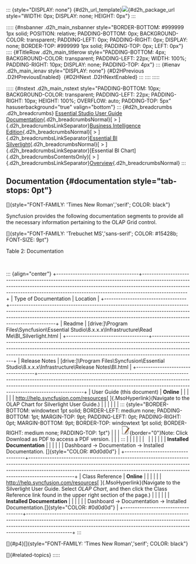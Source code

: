 ::: {style="DISPLAY: none"}
[](ms-xhelp:///?Id=d2h_url_template){#d2h_url_template}![](!package_url!){#d2h_package_url style="WIDTH: 0px; DISPLAY: none; HEIGHT: 0px"}
:::

::::: {#nsbanner .d2h_main_nsbanner style="BORDER-BOTTOM: #999999 1px solid; POSITION: relative; PADDING-BOTTOM: 0px; BACKGROUND-COLOR: transparent; PADDING-LEFT: 0px; PADDING-RIGHT: 0px; DISPLAY: none; BORDER-TOP: #999999 1px solid; PADDING-TOP: 0px; LEFT: 0px"}
:::: {#TitleRow .d2h_main_titlerow style="PADDING-BOTTOM: 4px; BACKGROUND-COLOR: transparent; PADDING-LEFT: 22px; WIDTH: 100%; PADDING-RIGHT: 10px; DISPLAY: none; PADDING-TOP: 4px"}
::: {#ienav .d2h_main_ienav style="DISPLAY: none"}
[](ms-xhelp:///?Id=d4dcc794-2e23-4266-8c95-ab693bf35bf4){#D2HPrevious .D2HPreviousEnabled}  [](ms-xhelp:///?Id=75cc9d26-863b-4c0a-b214-07d7070f0471){#D2HNext .D2HNextEnabled}
:::
::::
:::::

::::: {#nstext .d2h_main_nstext style="PADDING-BOTTOM: 10px; BACKGROUND-COLOR: transparent; PADDING-LEFT: 22px; PADDING-RIGHT: 10px; HEIGHT: 100%; OVERFLOW: auto; PADDING-TOP: 5px" hasuserbackground="true" valign="bottom"}
::: {#d2h_breadcrumbs .d2h_breadcrumbs}
[Essential Studio User Guide Documentation](ms-xhelp:///?Id=12457748-09e3-4d74-a240-8e049cedf030){.d2h_breadcrumbsNormal}[ \> ]{.d2h_breadcrumbsLinkSeparator}[Business Intelligence Edition](ms-xhelp:///?Id=fdf33dd8-62b2-47b9-ad7b-fc50e590bca5){.d2h_breadcrumbsNormal}[ \> ]{.d2h_breadcrumbsLinkSeparator}[Essential BI Silverlight](ms-xhelp:///?Id=c006b39c-6aa2-4637-b7de-3e7b6cb3f9f9){.d2h_breadcrumbsNormal}[ \> ]{.d2h_breadcrumbsLinkSeparator}[Essential BI Chart]{.d2h_breadcrumbsContentsOnly}[ \> ]{.d2h_breadcrumbsLinkSeparator}[Overview](ms-xhelp:///?Id=d73529dc-6605-4a14-89e6-9d8f97afb39c){.d2h_breadcrumbsNormal}
:::

## Documentation {#documentation style="tab-stops: 0pt"}

[]{style="FONT-FAMILY: 'Times New Roman','serif'; COLOR: black"} 

Syncfusion provides the following documentation segments to provide all the necessary information pertaining to the OLAP Grid control.

[]{style="FONT-FAMILY: 'Trebuchet MS','sans-serif'; COLOR: #15428b; FONT-SIZE: 9pt"} 

Table 2: Documentation

 

::: {align="center"}
+-----------------------------------+-------------------------------------------------------------------------------------------------------------------------------------------------------------------------------------------------------------------------------------------------------------+
| Type of Documentation             | Location                                                                                                                                                                                                                                                    |
+-----------------------------------+-------------------------------------------------------------------------------------------------------------------------------------------------------------------------------------------------------------------------------------------------------------+
| Readme                            | \[drive:\]\\Program Files\\Syncfusion\\Essential Studio\\8.x.x.x\\Infrastructure\\Read Me\\BI_Silverlight.html                                                                                                                                              |
+-----------------------------------+-------------------------------------------------------------------------------------------------------------------------------------------------------------------------------------------------------------------------------------------------------------+
| Release Notes                     | \[drive:\]\\Program Files\\Syncfusion\\Essential Studio\\8.x.x.x\\Infrastructure\\Release Notes\\BI.html                                                                                                                                                    |
+-----------------------------------+-------------------------------------------------------------------------------------------------------------------------------------------------------------------------------------------------------------------------------------------------------------+
| User Guide (this document)        | **Online**                                                                                                                                                                                                                                                  |
|                                   |                                                                                                                                                                                                                                                             |
|                                   | <http://help.syncfusion.com/resources>[ ]{.MsoHyperlink}(Navigate to the OLAP Chart for Silverlight User Guide.)                                                                                                                                            |
|                                   |                                                                                                                                                                                                                                                             |
|                                   | ::: {style="BORDER-BOTTOM: windowtext 1pt solid; BORDER-LEFT: medium none; PADDING-BOTTOM: 1pt; MARGIN-TOP: 9pt; PADDING-LEFT: 0pt; PADDING-RIGHT: 0pt; MARGIN-BOTTOM: 9pt; BORDER-TOP: windowtext 1pt solid; BORDER-RIGHT: medium none; PADDING-TOP: 1pt"} |
|                                   | ![](ImagesExt/image53_1.jpg){border="0"}Note: Click Download as PDF to access a PDF version.                                                                                                                                                                |
|                                   | :::                                                                                                                                                                                                                                                         |
|                                   |                                                                                                                                                                                                                                                             |
|                                   |                                                                                                                                                                                                                                                             |
|                                   |                                                                                                                                                                                                                                                             |
|                                   | **Installed Documentation**                                                                                                                                                                                                                                 |
|                                   |                                                                                                                                                                                                                                                             |
|                                   | Dashboard -\> Documentation -\> Installed Documentation. []{style="COLOR: #0d0d0d"}                                                                                                                                                                         |
+-----------------------------------+-------------------------------------------------------------------------------------------------------------------------------------------------------------------------------------------------------------------------------------------------------------+
| Class Reference                   | **Online**                                                                                                                                                                                                                                                  |
|                                   |                                                                                                                                                                                                                                                             |
|                                   | <http://help.syncfusion.com/resources>[ ]{.MsoHyperlink}(Navigate to the Silverlight User Guide. Select *OLAP* *Chart*, and then click the Class Reference link found in the upper right section of the page.)                                              |
|                                   |                                                                                                                                                                                                                                                             |
|                                   | **Installed Documentation**                                                                                                                                                                                                                                 |
|                                   |                                                                                                                                                                                                                                                             |
|                                   | Dashboard -\> Documentation -\> Installed Documentation.[]{style="COLOR: #0d0d0d"}                                                                                                                                                                          |
+-----------------------------------+-------------------------------------------------------------------------------------------------------------------------------------------------------------------------------------------------------------------------------------------------------------+
:::

[]{#p4}[]{style="FONT-FAMILY: 'Times New Roman','serif'; COLOR: black"} 

[]{#related-topics}
:::::
